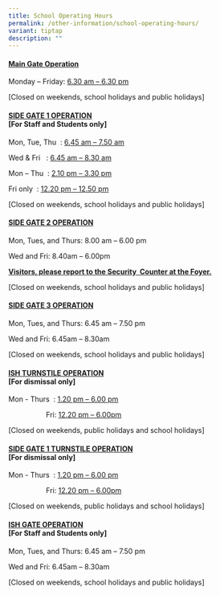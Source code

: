 ```yaml
---
title: School Operating Hours
permalink: /other-information/school-operating-hours/
variant: tiptap
description: ""
---
```

<h4><strong><u>Main Gate Operation</u></strong></h4>
<p>Monday – Friday: <u>6.30 am – 6.30 pm</u>
</p>
<p>[Closed on weekends, school holidays and public holidays]</p>
<h4><strong><u>SIDE GATE 1 OPERATION<br></u></strong>[For Staff and Students only]</h4>
<p>Mon, Tue, Thu&nbsp; : <u>6.45 am – 7.50 am</u>
</p>
<p>Wed &amp; Fri &nbsp; : <u>6.45 am – 8.30 am</u>
</p>
<p>Mon – Thu&nbsp; : <u>2.10 pm – 3.30 pm</u>
</p>
<p>Fri only&nbsp; : <u>12.20 pm – 12.50 pm</u>
</p>
<p>[Closed on weekends, school holidays and public holidays]</p>
<h4><strong><u>SIDE GATE 2 OPERATION</u></strong></h4>
<p>Mon, Tues, and Thurs: 8.00 am – 6.00 pm</p>
<p>Wed and Fri: 8.40am – 6.00pm</p>
<p><strong><u>Visitors, please report to the Security&nbsp; Counter at the Foyer.</u></strong>
</p>
<p>[Closed on weekends, school holidays and public holidays]</p>
<h4><strong><u>SIDE GATE 3 OPERATION</u></strong></h4>
<p>Mon, Tues, and Thurs: 6.45 am – 7.50 pm</p>
<p>Wed and Fri: 6.45am – 8.30am</p>
<p>[Closed on weekends, school holidays and public holidays]</p>
<h4><strong><u>ISH TURNSTILE OPERATION<br></u></strong>[For dismissal only]</h4>
<p>Mon - Thurs&nbsp; : <u>1.20 pm – 6.00 pm</u>
</p>
<p>&nbsp;&nbsp;&nbsp;&nbsp;&nbsp;&nbsp;&nbsp;&nbsp;&nbsp;&nbsp;&nbsp;&nbsp;&nbsp;&nbsp;&nbsp;&nbsp;&nbsp;&nbsp;
Fri: <u>12.20 pm – 6.00pm</u>
</p>
<p>[Closed on weekends, public holidays and school holidays]</p>
<h4><strong><u>SIDE GATE 1 TURNSTILE OPERATION<br></u></strong>[For dismissal only]</h4>
<p>Mon - Thurs&nbsp; : <u>1.20 pm – 6.00 pm</u>
</p>
<p>&nbsp;&nbsp;&nbsp;&nbsp;&nbsp;&nbsp;&nbsp;&nbsp;&nbsp;&nbsp;&nbsp;&nbsp;&nbsp;&nbsp;&nbsp;&nbsp;&nbsp;&nbsp;
Fri: <u>12.20 pm – 6.00pm</u>
</p>
<p>[Closed on weekends, public holidays and school holidays]</p>
<h4><strong><u>ISH GATE OPERATION<br></u></strong>[For Staff and Students only]</h4>
<p>Mon, Tues, and Thurs: 6.45 am – 7.50 pm</p>
<p>Wed and Fri: 6.45am – 8.30am</p>
<p>[Closed on weekends, school holidays and public holidays]</p>
<p></p>